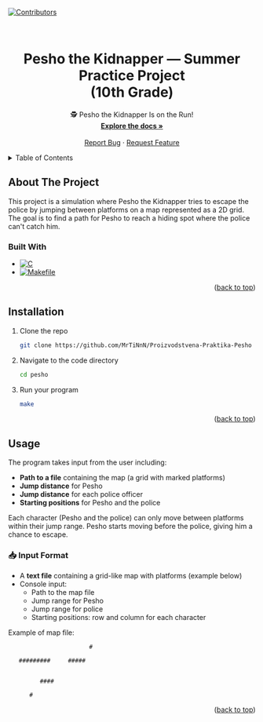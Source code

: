 <!-- Improved compatibility of back to top link: See: https://github.com/othneildrew/Best-README-Template/pull/73
<a id="readme-top"></a> -->
<!--
*** Thanks for checking out the Best-README-Template. If you have a suggestion
*** that would make this better, please fork the repo and create a pull request
*** or simply open an issue with the tag "enhancement".
*** Don't forget to give the project a star!
*** Thanks again! Now go create something AMAZING! :D
-->



<!-- PROJECT SHIELDS -->
<!--
*** I'm using markdown "reference style" links for readability.
*** Reference links are enclosed in brackets [ ] instead of parentheses ( ).
*** See the bottom of this document for the declaration of the reference variables
*** for contributors-url, forks-url, etc. This is an optional, concise syntax you may use.
*** https://www.markdownguide.org/basic-syntax/#reference-style-links
-->
[![Contributors][contributors-shield]][contributors-url]



<!-- PROJECT LOGO -->
<br />

<h1 align="center">Pesho the Kidnapper — Summer Practice Project <br/> (10th Grade)</h1>

  <p align="center">
    🕵️ Pesho the Kidnapper Is on the Run!
    <br />
    <a href="https://github.com/MrTiNnN/Proizvodstvena-Praktika-Pesho"><strong>Explore the docs »</strong></a>
    <br />
    <br />
    <a href="https://github.com/MrTiNnN/Proizvodstvena-Praktika-Pesho/issues/new?labels=bug&template=bug-report---.md">Report Bug</a>
    &middot;
    <a href="https://github.com/MrTiNnN/Proizvodstvena-Praktika-Pesho/issues/new?labels=enhancement&template=feature-request---.md">Request Feature</a>
  </p>
</div>



<!-- TABLE OF CONTENTS -->
<details>
  <summary>Table of Contents</summary>
  <ol>
    <li>
      <a href="#about-the-project">About The Project</a>
      <ul>
        <li><a href="#built-with">Built With</a></li>
      </ul>
    </li>
    <li>
      <a href="#getting-started">Installation</a>
    </li>
    <li><a href="#usage">Usage</a></li>
  </ol>
</details>



<!-- ABOUT THE PROJECT -->
## About The Project

This project is a simulation where Pesho the Kidnapper tries to escape the police by jumping between platforms on a map represented as a 2D grid. The goal is to find a path for Pesho to reach a hiding spot where the police can't catch him.

<!-- <p align="right">(<a href="#readme-top">back to top</a>)</p> -->



### Built With

* [![C][C.language]][C-url]
* [![Makefile][Makefile.tool]][Makefile-url]

<p align="right">(<a href="#readme-top">back to top</a>)</p>



<!-- GETTING STARTED -->

## Installation

1. Clone the repo
   ```sh
   git clone https://github.com/MrTiNnN/Proizvodstvena-Praktika-Pesho
   ```
2. Navigate to the code directory
   ```sh
   cd pesho
   ```
3. Run your program
   ```sh
   make
   ```

<p align="right">(<a href="#readme-top">back to top</a>)</p>



<!-- USAGE EXAMPLES -->
## Usage

The program takes input from the user including:
- **Path to a file** containing the map (a grid with marked platforms)
- **Jump distance** for Pesho
- **Jump distance** for each police officer
- **Starting positions** for Pesho and the police

Each character (Pesho and the police) can only move between platforms within their jump range. Pesho starts moving before the police, giving him a chance to escape.

### 📥 Input Format

- A **text file** containing a grid-like map with platforms (example below)
- Console input:
  - Path to the map file
  - Jump range for Pesho
  - Jump range for police
  - Starting positions: row and column for each character

Example of map file:
```
                       #    

   #########     #####
    
    
         ####

      #
```

<p align="right">(<a href="#readme-top">back to top</a>)</p>



<!-- MARKDOWN LINKS & IMAGES -->
<!-- https://www.markdownguide.org/basic-syntax/#reference-style-links -->
[contributors-shield]: https://img.shields.io/github/contributors/MrTiNnN/Proizvodstvena-Praktika-Pesho.svg?style=for-the-badge
[contributors-url]: https://github.com/MrTiNnN/Proizvodstvena-Praktika-Pesho/graphs/contributors/
[forks-shield]: https://img.shields.io/github/forks/github_username/repo_name.svg?style=for-the-badge
[forks-url]: https://github.com/github_username/repo_name/network/members
[stars-shield]: https://img.shields.io/github/stars/github_username/repo_name.svg?style=for-the-badge
[stars-url]: https://github.com/github_username/repo_name/stargazers
[issues-shield]: https://img.shields.io/github/issues/github_username/repo_name.svg?style=for-the-badge
[issues-url]: https://github.com/github_username/repo_name/issues
[license-shield]: https://img.shields.io/github/license/github_username/repo_name.svg?style=for-the-badge
[license-url]: https://github.com/github_username/repo_name/blob/master/LICENSE.txt
[linkedin-shield]: https://img.shields.io/badge/-LinkedIn-black.svg?style=for-the-badge&logo=linkedin&colorB=555
[linkedin-url]: https://linkedin.com/in/linkedin_username
[product-screenshot]: images/screenshot.png

[C.language]: https://img.shields.io/badge/c-0769AD?style=for-the-badge&logo=c&logoColor=white
[C-url]: https://www.w3schools.com/c/c_intro.php

[Makefile.tool]: https://img.shields.io/badge/Makefile-4A4A55?style=for-the-badge&logo=ankermake&logoColor=FF3E00
[Makefile-url]: https://makefiletutorial.com/